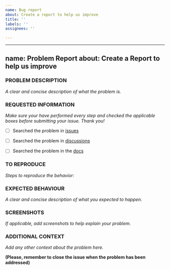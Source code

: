 ```yaml
---
name: Bug report
about: Create a report to help us improve
title: ''
labels: ''
assignees: ''

---
```


---
name: Problem Report
about: Create a Report to help us improve
---


### PROBLEM DESCRIPTION
_A clear and concise description of what the problem is._


### REQUESTED INFORMATION
_Make sure your have performed every step and checked the applicable boxes before submitting your issue. Thank you!_


- [ ] Searched the problem in [issues](https://github.com/espotek-org/Labrador/issues)
- [ ] Searched the problem in [discussions](https://github.com/espotek-org/Labrador/discussions)
- [ ] Searched the problem in the [docs](https://github.com/espotek-org/Labrador/wiki)


### TO REPRODUCE
_Steps to reproduce the behavior:_


### EXPECTED BEHAVIOUR
_A clear and concise description of what you expected to happen._


### SCREENSHOTS
_If applicable, add screenshots to help explain your problem._


### ADDITIONAL CONTEXT
_Add any other context about the problem here._


**(Please, remember to close the issue when the problem has been addressed)**
